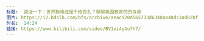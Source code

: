 ```yaml
---
标题:  骁话一下：世界巅峰还是千疮百孔？聊聊美国教育的白与黑
图片: https://i2.hdslb.com/bfs/archive/aeac920d565733d6348aa48dc3ad82bf75c39528.jpg@320w_200h_1c_!web-space-upload-video.webp
时长:  14:24
链接: https://www.bilibili.com/video/BV1oi4y1u7h7/
---
```

